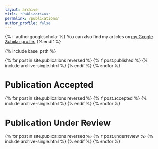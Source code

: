 ```yaml
---
layout: archive
title: "Publications"
permalink: /publications/
author_profile: false
---
```


{% if author.googlescholar %}
  You can also find my articles on <u><a href="{{author.googlescholar}}">my Google Scholar profile</a>.</u>
{% endif %}

{% include base_path %}

{% for post in site.publications reversed %}
  {% if post.published %} 
     {% include archive-single.html %}
  {% endif %}
{% endfor %}

Publication Accepted
==

{% for post in site.publications reversed %}
  {% if post.accepted %} 
     {% include archive-single.html %}
  {% endif %}
{% endfor %}


Publication Under Review
==

{% for post in site.publications reversed %}
  {% if post.underreview %} 
     {% include archive-single.html %}
  {% endif %}
{% endfor %}